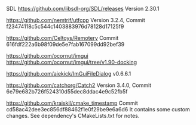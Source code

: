 
SDL https://github.com/libsdl-org/SDL/releases
	Version 2.30.1

https://github.com/nemtrif/utfcpp
	Version 3.2.4, Commit f23474118c5c544c1403883976d78128d17125f9 

https://github.com/Celtoys/Remotery
	Commit 616fdf222a6b98f09de5e7fab167099dd92bef39

https://github.com/ocornut/imgui
	https://github.com/ocornut/imgui/tree/v1.90-docking

https://github.com/aiekick/ImGuiFileDialog
	v0.6.6.1

https://github.com/catchorg/Catch2
	Version 3.4.0, Commit 6e79e682b726f524310d55dec8ddac4e9c52fb5f

https://github.com/kraiskil/cmake_timestamp
	Commit cd58ac42dee3ec856df88462f1e0f29be9e6a6d6
	It contains some custom changes. See dependency's CMakeLists.txt for notes.

